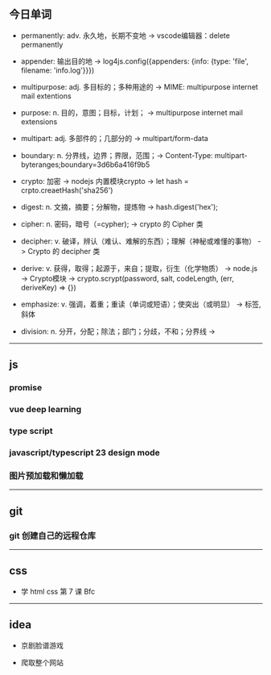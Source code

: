 
## 今日单词

- permanently: adv. 永久地，长期不变地 -> vscode编辑器：delete permanently 

- appender: 输出目的地 -> log4js.config({appenders: {info: {type: 'file', filename: 'info.log'}}})

- multipurpose: adj. 多目标的；多种用途的 -> MIME: multipurpose internet mail extentions

- purpose: n. 目的，意图；目标，计划； -> multipurpose internet mail extensions

- multipart: adj. 多部件的；几部分的 -> multipart/form-data

- boundary: n. 分界线，边界；界限，范围；-> Content-Type: multipart-byteranges;boundary=3d6b6a416f9b5

- crypto: 加密 -> nodejs 内置模块crypto -> let hash = crpto.creaetHash('sha256')

- digest: n. 文摘，摘要；分解物，提炼物 -> hash.digest('hex');

- cipher: n. 密码，暗号（=cypher); -> crypto 的 Cipher 类

- decipher: v. 破译，辨认（难认、难解的东西）；理解（神秘或难懂的事物） -> Crypto 的 decipher 类

- derive: v. 获得，取得；起源于，来自；提取，衍生（化学物质） -> node.js -> Crypto模块 -> crypto.scrypt(password, salt, codeLength, (err, deriveKey) => {})

- emphasize: v. 强调，着重；重读（单词或短语）；使突出（或明显） -> <em></em>标签,斜体

- division: n. 分开，分配；除法；部门；分歧，不和；分界线 -> <div></div>

---

## js

### promise

### vue deep learning

### type script

### javascript/typescript 23 design mode

### 图片预加载和懒加载

---

## git

### git 创建自己的远程仓库

---

## css

- 学 html css 第 7 课 Bfc

---

## idea

- 京剧脸谱游戏

- 爬取整个网站



